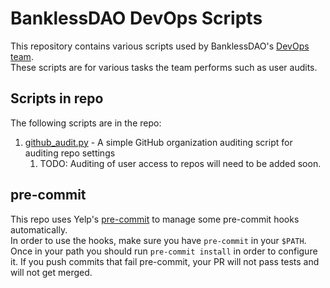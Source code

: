 BanklessDAO DevOps Scripts
==========================
This repository contains various scripts used by BanklessDAO's [DevOps team](https://discord.gg/DyN6FN5QGM).  
These scripts are for various tasks the team performs such as user audits.

Scripts in repo
---------------
The following scripts are in the repo:

1. [github_audit.py](python/github_audit.py) - A simple GitHub organization auditing script for auditing repo settings
   1. TODO: Auditing of user access to repos will need to be added soon. 

pre-commit
----------
This repo uses Yelp's [pre-commit](https://pre-commit.com/) to manage some pre-commit hooks automatically.  
In order to use the hooks, make sure you have `pre-commit` in your `$PATH`.  
Once in your path you should run `pre-commit install` in order to configure it. If you push commits that fail pre-commit, your PR will
not pass tests and will not get merged.
